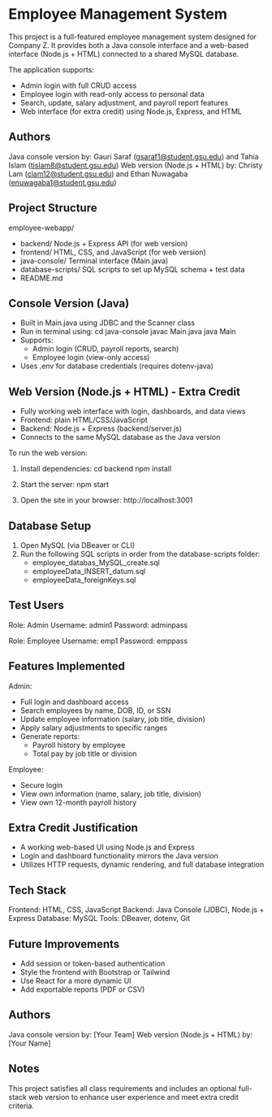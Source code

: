 # Employee Management System

This project is a full-featured employee management system designed for Company Z. It provides both a Java console interface and a web-based interface (Node.js + HTML) connected to a shared MySQL database.

The application supports:
- Admin login with full CRUD access
- Employee login with read-only access to personal data
- Search, update, salary adjustment, and payroll report features
- Web interface (for extra credit) using Node.js, Express, and HTML

## Authors

Java console version by: Gauri Saraf (gsaraf1@student.gsu.edu) and Tahia Islam (tislam8@student.gsu.edu)
Web version (Node.js + HTML) by: Christy Lam (clam12@student.gsu.edu) and Ethan Nuwagaba (enuwagaba1@student.gsu.edu)

## Project Structure

employee-webapp/
- backend/              Node.js + Express API (for web version)
- frontend/             HTML, CSS, and JavaScript (for web version)
- java-console/         Terminal interface (Main.java)
- database-scripts/     SQL scripts to set up MySQL schema + test data
- README.md

## Console Version (Java)

- Built in Main.java using JDBC and the Scanner class
- Run in terminal using:
  cd java-console
  javac Main.java
  java Main
- Supports:
  - Admin login (CRUD, payroll reports, search)
  - Employee login (view-only access)
- Uses .env for database credentials (requires dotenv-java)

## Web Version (Node.js + HTML) - Extra Credit

- Fully working web interface with login, dashboards, and data views
- Frontend: plain HTML/CSS/JavaScript
- Backend: Node.js + Express (backend/server.js)
- Connects to the same MySQL database as the Java version

To run the web version:

1. Install dependencies:
   cd backend
   npm install

2. Start the server:
   npm start

3. Open the site in your browser:
   http://localhost:3001

## Database Setup

1. Open MySQL (via DBeaver or CLI)
2. Run the following SQL scripts in order from the database-scripts folder:
   - employee_databas_MySQL_create.sql
   - employeeData_INSERT_datum.sql
   - employeeData_foreignKeys.sql

## Test Users

Role: Admin
Username: admin1
Password: adminpass

Role: Employee
Username: emp1
Password: emppass

## Features Implemented

Admin:
- Full login and dashboard access
- Search employees by name, DOB, ID, or SSN
- Update employee information (salary, job title, division)
- Apply salary adjustments to specific ranges
- Generate reports:
  - Payroll history by employee
  - Total pay by job title or division

Employee:
- Secure login
- View own information (name, salary, job title, division)
- View own 12-month payroll history

## Extra Credit Justification

- A working web-based UI using Node.js and Express
- Login and dashboard functionality mirrors the Java version
- Utilizes HTTP requests, dynamic rendering, and full database integration

## Tech Stack

Frontend: HTML, CSS, JavaScript
Backend: Java Console (JDBC), Node.js + Express
Database: MySQL
Tools: DBeaver, dotenv, Git

## Future Improvements

- Add session or token-based authentication
- Style the frontend with Bootstrap or Tailwind
- Use React for a more dynamic UI
- Add exportable reports (PDF or CSV)

## Authors

Java console version by: [Your Team]
Web version (Node.js + HTML) by: [Your Name]

## Notes

This project satisfies all class requirements and includes an optional full-stack web version to enhance user experience and meet extra credit criteria.

